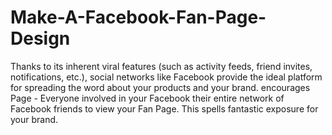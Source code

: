 # Make-A-Facebook-Fan-Page-Design
Thanks to its inherent viral features (such as activity feeds, friend invites, notifications, etc.), social networks like Facebook provide the ideal platform for spreading the word about your products and your brand. encourages Page - Everyone involved in your Facebook their entire network of Facebook friends to view your Fan Page. This spells fantastic exposure for your brand. 
